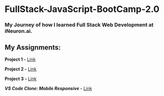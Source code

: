 # FullStack-JavaScript-BootCamp-2.0
### My Journey of how I learned Full Stack Web Development at iNeuron.ai.



## **My Assignments:**
**Project 1 -**
[Link](./Project/FSJS-2.0-Project-01/)

**Project 2 -**
[Link](./Project/FSJS-2.0-Project-02/)

**Project 3 -**
[Link](./Project/FSJS-2.0-Project-03/)

_**VS Code Clone: Mobile Responsive -**_
[Link](./Project/VS-CodeClone-using-Tailwind/)